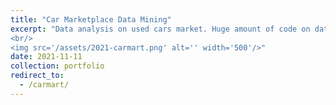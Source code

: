 ```yaml
---
title: "Car Marketplace Data Mining"
excerpt: "Data analysis on used cars market. Huge amount of code on data cleaning and visualization. Predict car prices from car features and find out significant features to increase car sales.
<br/>
<img src='/assets/2021-carmart.png' alt='' width='500'/>"
date: 2021-11-11
collection: portfolio
redirect_to: 
  - /carmart/
---
```

